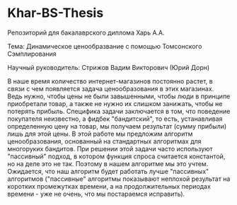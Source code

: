 # Khar-BS-Thesis
Репозиторий для бакалаврского диплома Харь А.А.

Тема: Динамическое ценообразвание с помощью Томсонского Сэмплирования

Научный руководитель: Стрижов Вадим Викторович (Юрий Дорн)

В наше время количество интернет-магазинов постоянно растет, в связи с чем появляется задача ценообразования в этих магазинах. Ведь нужно, чтобы цены не были завышенными, чтобы люди в принципе приобретали товар, а также не нужно их слишком занижать, чтобы не потерять прибыль. Специфика задачи заключается в том, что поведение покупателя неизвестно, а фидбек "бандитский", то есть, устанавливая определенную цену на товар, мы получаем результат (сумму прибыли) лишь для этой цены. В этой работе мы предложим алгоритм ценообразования, основанный на стандартных алгоритмах для многоруких бандитов. При решении этой задачи часто используют "пассивный" подход, в котором функция спроса считается константой, но на деле это не так. Поэтому в нашем алгоритме мы это учтем. Ожидается, что наш алгоритм будет работать лучше "пассивных" алгоритмов ("пассивные" алгоритмы показывают неплохой результат на коротких промежутках времени, а на продолжительных периодах времени - уже не очень, что мы постараемся исправить).
